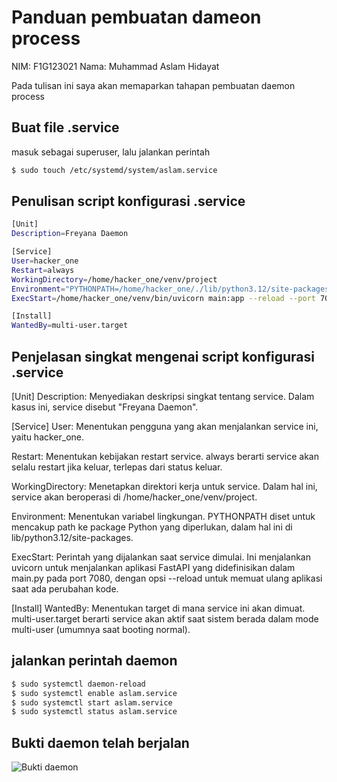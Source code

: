 # Panduan pembuatan dameon process
NIM: F1G123021
Nama: Muhammad Aslam Hidayat

Pada tulisan ini saya akan memaparkan tahapan pembuatan daemon process

## Buat file .service
masuk sebagai superuser, lalu jalankan perintah
```bash
$ sudo touch /etc/systemd/system/aslam.service
```

## Penulisan script konfigurasi .service
```bash
[Unit]
Description=Freyana Daemon

[Service]
User=hacker_one
Restart=always
WorkingDirectory=/home/hacker_one/venv/project
Environment="PYTHONPATH=/home/hacker_one/./lib/python3.12/site-packages"
ExecStart=/home/hacker_one/venv/bin/uvicorn main:app --reload --port 7080

[Install]
WantedBy=multi-user.target
```

## Penjelasan singkat mengenai  script konfigurasi .service
[Unit]
Description: Menyediakan deskripsi singkat tentang service. Dalam kasus ini, service disebut "Freyana Daemon".

[Service]
User: Menentukan pengguna yang akan menjalankan service ini, yaitu hacker_one.

Restart: Menentukan kebijakan restart service. always berarti service akan selalu restart jika keluar, terlepas dari status keluar.

WorkingDirectory: Menetapkan direktori kerja untuk service. Dalam hal ini, service akan beroperasi di /home/hacker_one/venv/project.

Environment: Menentukan variabel lingkungan. PYTHONPATH diset untuk mencakup path ke package Python yang diperlukan, dalam hal ini di lib/python3.12/site-packages.

ExecStart: Perintah yang dijalankan saat service dimulai. Ini menjalankan uvicorn untuk menjalankan aplikasi FastAPI yang didefinisikan dalam main.py pada port 7080, dengan opsi --reload untuk memuat ulang aplikasi saat ada perubahan kode.

[Install]
WantedBy: Menentukan target di mana service ini akan dimuat. multi-user.target berarti service akan aktif saat sistem berada dalam mode multi-user (umumnya saat booting normal).



## jalankan perintah daemon
```bash
$ sudo systemctl daemon-reload 
$ sudo systemctl enable aslam.service 
$ sudo systemctl start aslam.service
$ sudo systemctl status aslam.service
```

## Bukti daemon telah berjalan
![Bukti daemon](bukti-riansyah.jpg)
